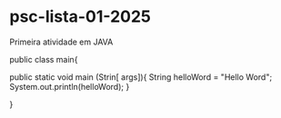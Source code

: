 # psc-lista-01-2025
Primeira atividade em JAVA

public class main{
    
 public static void main (Strin[ args]){
   String helloWord = "Hello Word";
   System.out.println(helloWord);
    }
    
}
